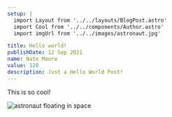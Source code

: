 ```yaml
---
setup: |
  import Layout from '../../layouts/BlogPost.astro'
  import Cool from '../../components/Author.astro'
  import imgUrl from '../../images/astronaut.jpg'

title: Hello world!
publishDate: 12 Sep 2021
name: Nate Moore
value: 128
description: Just a Hello World Post!
---
```


<Cool name={frontmatter.name} href="https://twitter.com/n_moore" client:load />

This is so cool!

<img src={imgUrl} alt="astronaut floating in space" />

<!-- <p>{imgUrl}</p> -->
